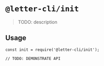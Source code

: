 # `@letter-cli/init`

> TODO: description

## Usage

```
const init = require('@letter-cli/init');

// TODO: DEMONSTRATE API
```
